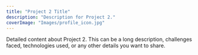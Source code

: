 ```yaml
---
title: "Project 2 Title"
description: "Description for Project 2."
coverImage: "Images/profile_icon.jpg"
---
```


Detailed content about Project 2. This can be a long description, challenges faced, technologies used, or any other details you want to share.
